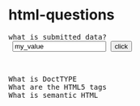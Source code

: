 # html-questions


<pre>
what is submitted data?
<form action="/processing.html" method="GET"> <input type="text" id="username" value="my_value"> <button>click</button> </form>

What is DoctTYPE
What are the HTML5 tags
What is semantic HTML
</pre>
